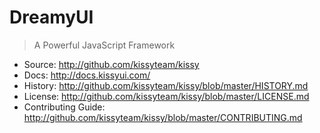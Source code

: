 # DreamyUI

> A Powerful JavaScript Framework

 * Source: <http://github.com/kissyteam/kissy>
 * Docs: <http://docs.kissyui.com/>
 * History: <http://github.com/kissyteam/kissy/blob/master/HISTORY.md>
 * License: <http://github.com/kissyteam/kissy/blob/master/LICENSE.md>
 * Contributing Guide: <http://github.com/kissyteam/kissy/blob/master/CONTRIBUTING.md>
